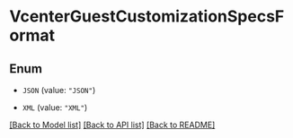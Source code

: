 # VcenterGuestCustomizationSpecsFormat

## Enum


* `JSON` (value: `"JSON"`)

* `XML` (value: `"XML"`)


[[Back to Model list]](../README.md#documentation-for-models) [[Back to API list]](../README.md#documentation-for-api-endpoints) [[Back to README]](../README.md)


